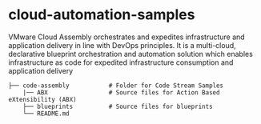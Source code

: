 # cloud-automation-samples

VMware Cloud Assembly orchestrates and expedites infrastructure and application delivery in line with DevOps principles. It is a multi-cloud, declarative blueprint orchestration and automation solution which enables infrastructure as code for expedited infrastructure consumption and application delivery


    ├── code-assembly           # Folder for Code Stream Samples 
        |── ABX                 # Source files for Action Based eXtensibility (ABX)  
        ├── blueprints          # Source files for blueprints 
        └── README.md
